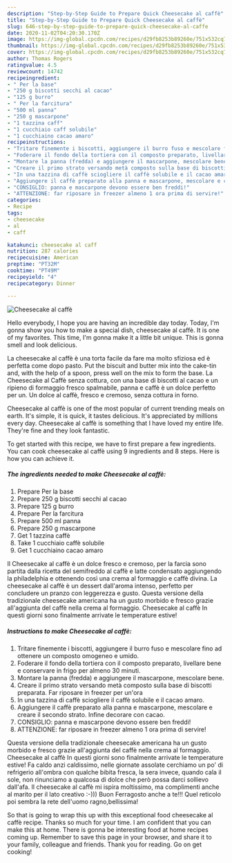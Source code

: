 ```yaml
---
description: "Step-by-Step Guide to Prepare Quick Cheesecake al caffè"
title: "Step-by-Step Guide to Prepare Quick Cheesecake al caffè"
slug: 646-step-by-step-guide-to-prepare-quick-cheesecake-al-caffe
date: 2020-11-02T04:20:30.170Z
image: https://img-global.cpcdn.com/recipes/d29fb8253b89260e/751x532cq70/cheesecake-al-caffe-recipe-main-photo.jpg
thumbnail: https://img-global.cpcdn.com/recipes/d29fb8253b89260e/751x532cq70/cheesecake-al-caffe-recipe-main-photo.jpg
cover: https://img-global.cpcdn.com/recipes/d29fb8253b89260e/751x532cq70/cheesecake-al-caffe-recipe-main-photo.jpg
author: Thomas Rogers
ratingvalue: 4.5
reviewcount: 14742
recipeingredient:
- " Per la base"
- "250 g biscotti secchi al cacao"
- "125 g burro"
- " Per la farcitura"
- "500 ml panna"
- "250 g mascarpone"
- "1 tazzina caff"
- "1 cucchiaio caff solubile"
- "1 cucchiaino cacao amaro"
recipeinstructions:
- "Tritare finemente i biscotti, aggiungere il burro fuso e mescolare fino ad ottenere un composto omogeneo e umido."
- "Foderare il fondo della tortiera con il composto preparato, livellare bene e conservare in frigo per almeno 30 minuti."
- "Montare la panna (fredda) e aggiungere il mascarpone, mescolare bene."
- "Creare il primo strato versando metà composto sulla base di biscotti preparata. Far riposare in freezer per un&#39;ora"
- "In una tazzina di caffè sciogliere il caffè solubile e il cacao amaro."
- "Aggiungere il caffè preparato alla panna e mascarpone, mescolare e creare il secondo strato. Infine decorare con cacao."
- "CONSIGLIO: panna e mascarpone devono essere ben freddi!"
- "ATTENZIONE: far riposare in freezer almeno 1 ora prima di servire!"
categories:
- Recipe
tags:
- cheesecake
- al
- caff

katakunci: cheesecake al caff 
nutrition: 287 calories
recipecuisine: American
preptime: "PT32M"
cooktime: "PT49M"
recipeyield: "4"
recipecategory: Dinner

---
```



![Cheesecake al caffè](https://img-global.cpcdn.com/recipes/d29fb8253b89260e/751x532cq70/cheesecake-al-caffe-recipe-main-photo.jpg)

Hello everybody, I hope you are having an incredible day today. Today, I'm gonna show you how to make a special dish, cheesecake al caffè. It is one of my favorites. This time, I'm gonna make it a little bit unique. This is gonna smell and look delicious.

La cheesecake al caffè è una torta facile da fare ma molto sfiziosa ed è perfetta come dopo pasto. Put the biscuit and butter mix into the cake-tin and, with the help of a spoon, press well on the mix to form the base. La Cheesecake al Caffè senza cottura, con una base di biscotti al cacao e un ripieno di formaggio fresco spalmabile, panna e caffè è un dolce perfetto per un. Un dolce al caffè, fresco e cremoso, senza cottura in forno.

Cheesecake al caffè is one of the most popular of current trending meals on earth. It's simple, it is quick, it tastes delicious. It's appreciated by millions every day. Cheesecake al caffè is something that I have loved my entire life. They're fine and they look fantastic.


To get started with this recipe, we have to first prepare a few ingredients. You can cook cheesecake al caffè using 9 ingredients and 8 steps. Here is how you can achieve it.

<!--inarticleads1-->

##### The ingredients needed to make Cheesecake al caffè:

1. Prepare  Per la base
1. Prepare 250 g biscotti secchi al cacao
1. Prepare 125 g burro
1. Prepare  Per la farcitura
1. Prepare 500 ml panna
1. Prepare 250 g mascarpone
1. Get 1 tazzina caffè
1. Take 1 cucchiaio caffè solubile
1. Get 1 cucchiaino cacao amaro


Il Cheesecake al caffè è un dolce fresco e cremoso, per la farcia sono partita dalla ricetta del semifreddo al caffè e latte condensato aggiungendo la philadelphia e ottenendo così una crema al formaggio e caffè divina. La cheesecake al caffè è un dessert dall&#39;aroma intenso, perfetto per concludere un pranzo con leggerezza e gusto. Questa versione della tradizionale cheesecake americana ha un gusto morbido e fresco grazie all&#39;aggiunta del caffè nella crema al formaggio. Cheesecake al caffè In questi giorni sono finalmente arrivate le temperature estive! 

<!--inarticleads2-->

##### Instructions to make Cheesecake al caffè:

1. Tritare finemente i biscotti, aggiungere il burro fuso e mescolare fino ad ottenere un composto omogeneo e umido.
1. Foderare il fondo della tortiera con il composto preparato, livellare bene e conservare in frigo per almeno 30 minuti.
1. Montare la panna (fredda) e aggiungere il mascarpone, mescolare bene.
1. Creare il primo strato versando metà composto sulla base di biscotti preparata. Far riposare in freezer per un&#39;ora
1. In una tazzina di caffè sciogliere il caffè solubile e il cacao amaro.
1. Aggiungere il caffè preparato alla panna e mascarpone, mescolare e creare il secondo strato. Infine decorare con cacao.
1. CONSIGLIO: panna e mascarpone devono essere ben freddi!
1. ATTENZIONE: far riposare in freezer almeno 1 ora prima di servire!


Questa versione della tradizionale cheesecake americana ha un gusto morbido e fresco grazie all&#39;aggiunta del caffè nella crema al formaggio. Cheesecake al caffè In questi giorni sono finalmente arrivate le temperature estive! Fa caldo anzi caldissimo, nelle giornate assolate cerchiamo un po&#39; di refrigerio all&#39;ombra con qualche bibita fresca, la sera invece, quando cala il sole, non rinunciamo a qualcosa di dolce che però possa darci sollievo dall&#39;afa. Il cheesecake al caffè mi ispira moltissimo, ma complimenti anche al marito per il lato creativo :-))) Buon Ferragosto anche a te!!! Quel reticolo poi sembra la rete dell&#39;uomo ragno,bellissima! 

So that is going to wrap this up with this exceptional food cheesecake al caffè recipe. Thanks so much for your time. I am confident that you can make this at home. There is gonna be interesting food at home recipes coming up. Remember to save this page in your browser, and share it to your family, colleague and friends. Thank you for reading. Go on get cooking!
